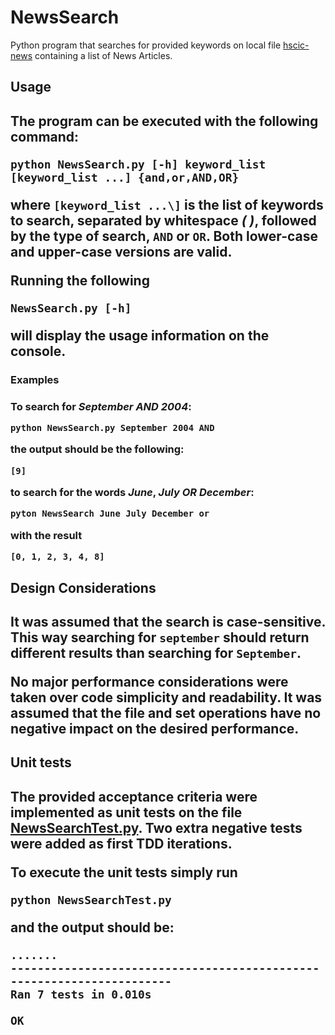 <h1>NewsSearch</h1>

Python program that searches for provided keywords on local file [hscic-news](./hscic-news) containing a list of News Articles.

<h2>Usage<h2>

The program can be executed with the following command:

```
python NewsSearch.py [-h] keyword_list [keyword_list ...] {and,or,AND,OR}
```

where `[keyword_list ...\]` is the list of keywords to search, separated by whitespace _( )_, followed by the type of search, `AND` or `OR`. Both lower-case and upper-case versions are valid.  

Running the following
```
NewsSearch.py [-h]
```
will display the usage information on the console.

<h3>Examples<h3>

To search for _September_ _AND_ _2004_:

```commandline
python NewsSearch.py September 2004 AND
```
the output should be the following:
```commandline
[9]
```

to search for the words _June_, _July_ _OR_ _December_:
```commandline
pyton NewsSearch June July December or
```
with the result
```commandline
[0, 1, 2, 3, 4, 8]
```
<h2>Design Considerations<h2>

It was assumed that the search is case-sensitive. This way searching for `september` should return different results than searching for `September`.  

No major performance considerations were taken over code simplicity and readability. It was assumed that the file and set operations have no negative impact on the desired performance.

<h2>Unit tests<h2>

The provided acceptance criteria were implemented as unit tests on the file [NewsSearchTest.py](NewsSearchTest.py). Two extra negative tests were added as first TDD iterations.

To execute the unit tests simply run

```commandline
python NewsSearchTest.py
```
and the output should be:

```commandline
.......
----------------------------------------------------------------------
Ran 7 tests in 0.010s

OK
```